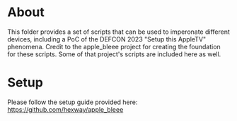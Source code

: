 # About

This folder provides a set of scripts that can be used to imperonate different devices, including a PoC of the DEFCON 2023 "Setup this AppleTV" phenomena. Credit to the apple_bleee project for creating the foundation for these scripts. Some of that project's scripts are included here as well.

# Setup

Please follow the setup guide provided here: https://github.com/hexway/apple_bleee
